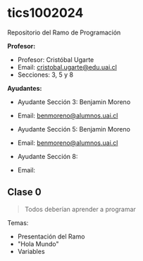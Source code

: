 # tics1002024
Repositorio del Ramo de Programación

**Profesor:**
- Profesor: Cristóbal Ugarte
- Email: cristobal.ugarte@edu.uai.cl
- Secciones: 3, 5 y 8

**Ayudantes:**
- Ayudante Sección 3: Benjamin Moreno
- Email: benmoreno@alumnos.uai.cl


- Ayudante Sección 5: Benjamin Moreno
- Email: benmoreno@alumnos.uai.cl


- Ayudante Sección 8: 
- Email: 

## Clase 0

> Todos deberían aprender a programar

Temas:
- Presentación del Ramo
- "Hola Mundo"
- Variables
